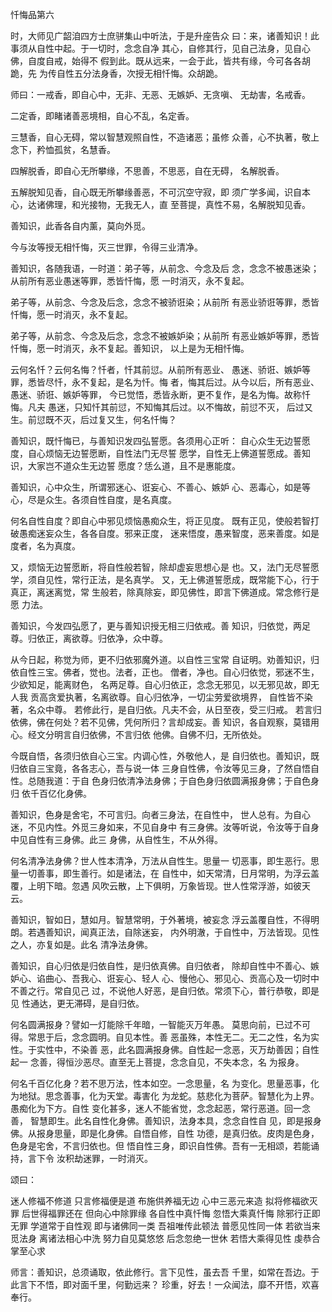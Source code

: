忏悔品第六

 时，大师见广韶洎四方士庶骈集山中听法，于是升座告众
曰：来，诸善知识！此事须从自性中起。于一切时，念念自净
其心，自修其行，见自己法身，见自心佛，自度自戒，始得不
假到此。既从远来，一会于此，皆共有缘，今可各各胡跪，先
为传自性五分法身香，次授无相忏悔。众胡跪。


 师曰：一戒香，即自心中，无非、无恶、无嫉妒、无贪嗔、
无劫害，名戒香。

 二定香，即睹诸善恶境相，自心不乱，名定香。

 三慧香，自心无碍，常以智慧观照自性，不造诸恶；虽修
众善，心不执著，敬上念下，矜恤孤贫，名慧香。

 四解脱香，即自心无所攀缘，不思善，不思恶，自在无碍，
名解脱香。

 五解脱知见香，自心既无所攀缘善恶，不可沉空守寂，即
须广学多闻，识自本心，达诸佛理，和光接物，无我无人，直
至菩提，真性不易，名解脱知见香。

 善知识，此香各自内薰，莫向外觅。

 今与汝等授无相忏悔，灭三世罪，令得三业清净。

 善知识，各随我语，一时道：弟子等，从前念、今念及后
念，念念不被愚迷染；从前所有恶业愚迷等罪，悉皆忏悔，愿
一时消灭，永不复起。

 弟子等，从前念、今念及后念，念念不被骄诳染；从前所
有恶业骄诳等罪，悉皆忏悔，愿一时消灭，永不复起。

 弟子等，从前念、今念及后念，念念不被嫉妒染；从前所
有恶业嫉妒等罪，悉皆忏悔，愿一时消灭，永不复起。善知识，
以上是为无相忏悔。

 云何名忏？云何名悔？忏者，忏其前愆。从前所有恶业、
愚迷、骄诳、嫉妒等罪，悉皆尽忏，永不复起，是名为忏。悔
者，悔其后过。从今以后，所有恶业、愚迷、骄诳、嫉妒等罪，
今已觉悟，悉皆永断，更不复作，是名为悔。故称忏悔。凡夫
愚迷，只知忏其前愆，不知悔其后过。以不悔故，前愆不灭，
后过又生。前愆既不灭，后过复又生，何名忏悔？

 善知识，既忏悔已，与善知识发四弘誓愿。各须用心正听：
自心众生无边誓愿度，自心烦恼无边誓愿断，自性法门无尽誓
愿学，自性无上佛道誓愿成。善知识，大家岂不道众生无边誓
愿度？恁么道，且不是惠能度。

 善知识，心中众生，所谓邪迷心、诳妄心、不善心、嫉妒
心、恶毒心，如是等心，尽是众生。各须自性自度，是名真度。


 何名自性自度？即自心中邪见烦恼愚痴众生，将正见度。
既有正见，使般若智打破愚痴迷妄众生，各各自度。邪来正度，
迷来悟度，愚来智度，恶来善度。如是度者，名为真度。


 又，烦恼无边誓愿断，将自性般若智，除却虚妄思想心是
也。又，法门无尽誓愿学，须自见性，常行正法，是名真学。
又，无上佛道誓愿成，既常能下心，行于真正，离迷离觉，常
生般若，除真除妄，即见佛性，即言下佛道成。常念修行是愿
力法。


 善知识，今发四弘愿了，更与善知识授无相三归依戒。善
知识，归依觉，两足尊。归依正，离欲尊。归依净，众中尊。

 从今日起，称觉为师，更不归依邪魔外道。以自性三宝常
自证明。劝善知识，归依自性三宝。佛者，觉也。法者，正也。
僧者，净也。自心归依觉，邪迷不生，少欲知足，能离财色，
名两足尊。自心归依正，念念无邪见，以无邪见故，即无人我
贡高贪爱执著，名离欲尊。自心归依净，一切尘劳爱欲境界，
自性皆不染著，名众中尊。
 若修此行，是自归依。凡夫不会，从日至夜，受三归戒。
若言归依佛，佛在何处？若不见佛，凭何所归？言却成妄。善
知识，各自观察，莫错用心。经文分明言自归依佛，不言归依
他佛。自佛不归，无所依处。

 今既自悟，各须归依自心三宝。内调心性，外敬他人，是
自归依也。善知识，既归依自三宝竟，各各志心，吾与说一体
三身自性佛，令汝等见三身，了然自悟自性。总随我道：于自
色身归依清净法身佛；于自色身归依圆满报身佛；于自色身归
依千百亿化身佛。

 善知识，色身是舍宅，不可言归。向者三身法，在自性中，
世人总有。为自心迷，不见内性。外觅三身如来，不见自身中
有三身佛。汝等听说，令汝等于自身中见自性有三身佛。此三
身佛，从自性生，不从外得。

 何名清净法身佛？世人性本清净，万法从自性生。思量一
切恶事，即生恶行。思量一切善事，即生善行。如是诸法，在
自性中，如天常清，日月常明，为浮云盖覆，上明下暗。忽遇
风吹云散，上下俱明，万象皆现。世人性常浮游，如彼天云。

 善知识，智如日，慧如月。智慧常明，于外著境，被妄念
浮云盖覆自性，不得明朗。若遇善知识，闻真正法，自除迷妄，
内外明澈，于自性中，万法皆现。见性之人，亦复如是。此名
清净法身佛。

 
 善知识，自心归依是归依自性，是归依真佛。自归依者，
除却自性中不善心、嫉妒心、谄曲心、吾我心、诳妄心、轻人
心、慢他心、邪见心、贡高心及一切时中不善之行。常自见己
过，不说他人好恶，是自归依。常须下心，普行恭敬，即是见
性通达，更无滞碍，是自归依。

 何名圆满报身？譬如一灯能除千年暗，一智能灭万年愚。
莫思向前，已过不可得。常思于后，念念圆明。自见本性。善
恶虽殊，本性无二。无二之性，名为实性。于实性中，不染善
恶，此名圆满报身佛。自性起一念恶，灭万劫善因；自性起一
念善，得恒沙恶尽。直至无上菩提，念念自见，不失本念，名
为报身。

 何名千百亿化身？若不思万法，性本如空。一念思量，名
为变化。思量恶事，化为地狱。思念善事，化为天堂。毒害化
为龙蛇。慈悲化为菩萨。智慧化为上界。愚痴化为下方。自性
变化甚多，迷人不能省觉，念念起恶，常行恶道。回一念善，
智慧即生。此名自性化身佛。善知识，法身本具，念念自性自
见，即是报身佛。从报身思量，即是化身佛。自悟自修，自性
功德，是真归依。皮肉是色身，色身是宅舍，不言归依也。但
悟自性三身，即识自性佛。吾有一无相颂，若能诵持，言下令
汝积劫迷罪，一时消灭。


 颂曰：
 
 迷人修福不修道 只言修福便是道
 布施供养福无边 心中三恶元来造
 拟将修福欲灭罪 后世得福罪还在
 但向心中除罪缘 各自性中真忏悔
 忽悟大乘真忏悔 除邪行正即无罪
 学道常于自性观 即与诸佛同一类
 吾祖唯传此顿法 普愿见性同一体
 若欲当来觅法身 离诸法相心中洗
 努力自见莫悠悠 后念忽绝一世休
 若悟大乘得见性 虔恭合掌至心求

 师言：善知识，总须诵取，依此修行。言下见性，虽去吾
千里，如常在吾边。于此言下不悟，即对面千里，何勤远来？
珍重，好去！一众闻法，靡不开悟，欢喜奉行。